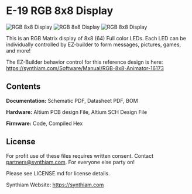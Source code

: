 # E-19 RGB 8x8 Display

![RGB 8x8 Display](https://live.staticflickr.com/65535/33867577668_3501be2fde_k.jpg)
![RGB 8x8 Display](https://live.staticflickr.com/65535/32801182037_fcb34d834e_k.jpg)
![RGB 8x8 Display](https://www.ez-robot.com/Shop/Images/Products/52.jpg)

This is an RGB Matrix display of 8x8 (64) Full color LEDs. Each LED can be individually controlled by EZ-builder to form messages, pictures, games, and more!

The EZ-Builder behavior control for this reference design is here: https://synthiam.com/Software/Manual/RGB-8x8-Animator-16173

## Contents

**Documentation:** Schematic PDF, Datasheet PDF, BOM

**Hardware:** Altium PCB design File, Altium SCH Design File

**Firmware:** Code, Compiled Hex

## License

For profit use of these files requires written consent. Contact partners@synthiam.com. For everyone else party on!

Please see LICENSE.md for license details.

Synthiam Website: https://synthiam.com
